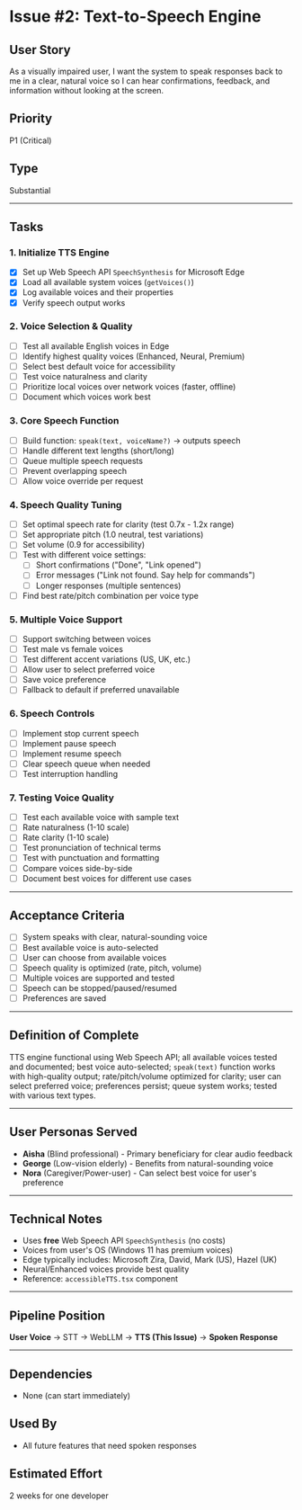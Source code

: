 # Issue #2: Text-to-Speech Engine

## User Story
As a visually impaired user, I want the system to speak responses back to me in a clear, natural voice so I can hear confirmations, feedback, and information without looking at the screen.

## Priority
P1 (Critical)


## Type
Substantial

---

## Tasks

### 1. Initialize TTS Engine
- [x] Set up Web Speech API `SpeechSynthesis` for Microsoft Edge
- [x] Load all available system voices (`getVoices()`)
- [x] Log available voices and their properties
- [x] Verify speech output works

### 2. Voice Selection & Quality
- [ ] Test all available English voices in Edge
- [ ] Identify highest quality voices (Enhanced, Neural, Premium)
- [ ] Select best default voice for accessibility
- [ ] Test voice naturalness and clarity
- [ ] Prioritize local voices over network voices (faster, offline)
- [ ] Document which voices work best

### 3. Core Speech Function
- [ ] Build function: `speak(text, voiceName?)` → outputs speech
- [ ] Handle different text lengths (short/long)
- [ ] Queue multiple speech requests
- [ ] Prevent overlapping speech
- [ ] Allow voice override per request

### 4. Speech Quality Tuning
- [ ] Set optimal speech rate for clarity (test 0.7x - 1.2x range)
- [ ] Set appropriate pitch (1.0 neutral, test variations)
- [ ] Set volume (0.9 for accessibility)
- [ ] Test with different voice settings:
  - [ ] Short confirmations ("Done", "Link opened")
  - [ ] Error messages ("Link not found. Say help for commands")
  - [ ] Longer responses (multiple sentences)
- [ ] Find best rate/pitch combination per voice type

### 5. Multiple Voice Support
- [ ] Support switching between voices
- [ ] Test male vs female voices
- [ ] Test different accent variations (US, UK, etc.)
- [ ] Allow user to select preferred voice
- [ ] Save voice preference
- [ ] Fallback to default if preferred unavailable

### 6. Speech Controls
- [ ] Implement stop current speech
- [ ] Implement pause speech
- [ ] Implement resume speech
- [ ] Clear speech queue when needed
- [ ] Test interruption handling

### 7. Testing Voice Quality
- [ ] Test each available voice with sample text
- [ ] Rate naturalness (1-10 scale)
- [ ] Rate clarity (1-10 scale)
- [ ] Test pronunciation of technical terms
- [ ] Test with punctuation and formatting
- [ ] Compare voices side-by-side
- [ ] Document best voices for different use cases

---

## Acceptance Criteria
- [ ] System speaks with clear, natural-sounding voice
- [ ] Best available voice is auto-selected
- [ ] User can choose from available voices
- [ ] Speech quality is optimized (rate, pitch, volume)
- [ ] Multiple voices are supported and tested
- [ ] Speech can be stopped/paused/resumed
- [ ] Preferences are saved

---

## Definition of Complete
TTS engine functional using Web Speech API; all available voices tested and documented; best voice auto-selected; `speak(text)` function works with high-quality output; rate/pitch/volume optimized for clarity; user can select preferred voice; preferences persist; queue system works; tested with various text types.

---

## User Personas Served
- **Aisha** (Blind professional) - Primary beneficiary for clear audio feedback
- **George** (Low-vision elderly) - Benefits from natural-sounding voice
- **Nora** (Caregiver/Power-user) - Can select best voice for user's preference

---

## Technical Notes
- Uses **free** Web Speech API `SpeechSynthesis` (no costs)
- Voices from user's OS (Windows 11 has premium voices)
- Edge typically includes: Microsoft Zira, David, Mark (US), Hazel (UK)
- Neural/Enhanced voices provide best quality
- Reference: `accessibleTTS.tsx` component

---

## Pipeline Position
**User Voice** → STT → WebLLM → **TTS (This Issue)** → **Spoken Response**

---

## Dependencies
- None (can start immediately)

## Used By
- All future features that need spoken responses

## Estimated Effort
2 weeks for one developer
